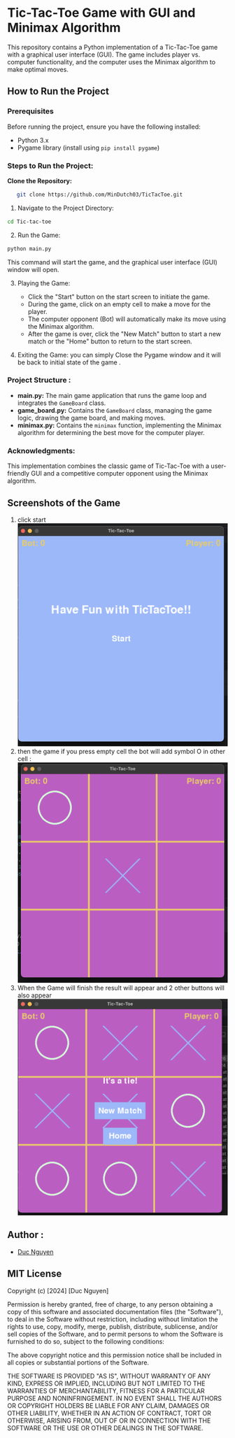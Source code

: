# Tic-Tac-Toe Game with GUI and Minimax Algorithm

This repository contains a Python implementation of a Tic-Tac-Toe game with a graphical user interface (GUI). The game includes player vs. computer functionality, and the computer uses the Minimax algorithm to make optimal moves.

## How to Run the Project

### Prerequisites

Before running the project, ensure you have the following installed:

- Python 3.x
- Pygame library (install using `pip install pygame`)

### Steps to Run the Project:

**Clone the Repository:**

```bash
   git clone https://github.com/MinDutch03/TicTacToe.git
```

1. Navigate to the Project Directory:

```bash
cd Tic-tac-toe
```

2. Run the Game:

```bash
python main.py
```

This command will start the game, and the graphical user interface (GUI) window will open.

3. Playing the Game:

   - Click the "Start" button on the start screen to initiate the game.
   - During the game, click on an empty cell to make a move for the player.
   - The computer opponent (Bot) will automatically make its move using the Minimax algorithm.
   - After the game is over, click the "New Match" button to start a new match or the "Home" button to return to the start screen.
4. Exiting the Game:
   you can simply Close the Pygame window and it will be back to initial state of the game .

### Project Structure :

- __main.py:__ The main game application that runs the game loop and integrates the `GameBoard` class.
- __game_board.py:__ Contains the `GameBoard` class, managing the game logic, drawing the game board, and making moves.
- __minimax.py:__ Contains the `minimax` function, implementing the Minimax algorithm for determining the best move for the computer player.

### Acknowledgments:

This implementation combines the classic game of Tic-Tac-Toe with a user-friendly GUI and a competitive computer opponent using the Minimax algorithm.

## Screenshots of the Game

1. click start
   ![App Screenshot](https://github.com/MinDutch03/TicTacToe/blob/main/App%20screenshot.png)
2. then the game if you press empty cell the bot will add symbol O in other cell :
   ![App Screenshot1](https://github.com/MinDutch03/TicTacToe/blob/main/App%20screnshot1.png)
3. When the Game will finish the result will appear and 2 other buttons will also appear
   ![App Screenshot2](https://github.com/MinDutch03/TicTacToe/blob/main/App%20screenshot2.png)

## Author :

- [Duc Nguyen](https://github.com/MinDutch03)

## MIT License

Copyright (c) [2024] [Duc Nguyen]

Permission is hereby granted, free of charge, to any person obtaining a copy
of this software and associated documentation files (the "Software"), to deal
in the Software without restriction, including without limitation the rights
to use, copy, modify, merge, publish, distribute, sublicense, and/or sell
copies of the Software, and to permit persons to whom the Software is
furnished to do so, subject to the following conditions:

The above copyright notice and this permission notice shall be included in all
copies or substantial portions of the Software.

THE SOFTWARE IS PROVIDED "AS IS", WITHOUT WARRANTY OF ANY KIND, EXPRESS OR
IMPLIED, INCLUDING BUT NOT LIMITED TO THE WARRANTIES OF MERCHANTABILITY,
FITNESS FOR A PARTICULAR PURPOSE AND NONINFRINGEMENT. IN NO EVENT SHALL THE
AUTHORS OR COPYRIGHT HOLDERS BE LIABLE FOR ANY CLAIM, DAMAGES OR OTHER
LIABILITY, WHETHER IN AN ACTION OF CONTRACT, TORT OR OTHERWISE, ARISING FROM,
OUT OF OR IN CONNECTION WITH THE SOFTWARE OR THE USE OR OTHER DEALINGS IN THE
SOFTWARE.